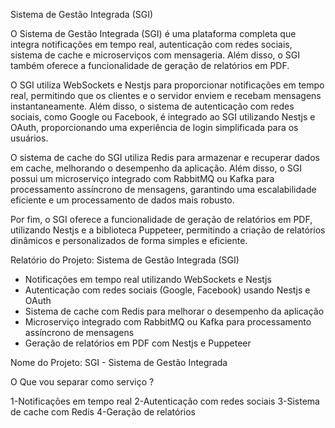 Sistema de Gestão Integrada (SGI)

O Sistema de Gestão Integrada (SGI) é uma plataforma completa que integra notificações em tempo real, autenticação com redes sociais, sistema de cache e microserviços com mensageria. Além disso, o SGI também oferece a funcionalidade de geração de relatórios em PDF.

O SGI utiliza WebSockets e Nestjs para proporcionar notificações em tempo real, permitindo que os clientes e o servidor enviem e recebam mensagens instantaneamente. Além disso, o sistema de autenticação com redes sociais, como Google ou Facebook, é integrado ao SGI utilizando Nestjs e OAuth, proporcionando uma experiência de login simplificada para os usuários.

O sistema de cache do SGI utiliza Redis para armazenar e recuperar dados em cache, melhorando o desempenho da aplicação. Além disso, o SGI possui um microserviço integrado com RabbitMQ ou Kafka para processamento assíncrono de mensagens, garantindo uma escalabilidade eficiente e um processamento de dados mais robusto.

Por fim, o SGI oferece a funcionalidade de geração de relatórios em PDF, utilizando Nestjs e a biblioteca Puppeteer, permitindo a criação de relatórios dinâmicos e personalizados de forma simples e eficiente.

Relatório do Projeto: Sistema de Gestão Integrada (SGI)
- Notificações em tempo real utilizando WebSockets e Nestjs
- Autenticação com redes sociais (Google, Facebook) usando Nestjs e OAuth
- Sistema de cache com Redis para melhorar o desempenho da aplicação
- Microserviço integrado com RabbitMQ ou Kafka para processamento assíncrono de mensagens
- Geração de relatórios em PDF com Nestjs e Puppeteer

Nome do Projeto: SGI - Sistema de Gestão Integrada

O Que vou separar como serviço ?

1-Notificações em tempo real
2-Autenticação com redes sociais
3-Sistema de cache com Redis
4-Geração de relatórios 



